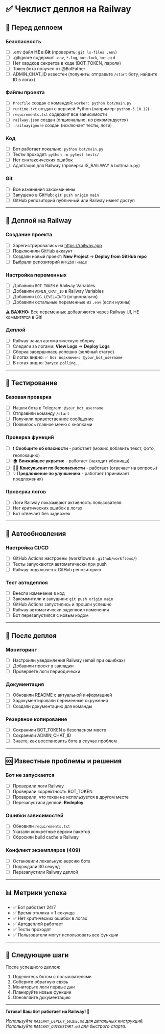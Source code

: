 # ✅ Чеклист деплоя на Railway

## 📝 Перед деплоем

### Безопасность
- [ ] .env файл **НЕ в Git** (проверить: `git ls-files .env`)
- [ ] .gitignore содержит `.env`, `*.log`, `bot.lock`, `bot.pid`
- [ ] Нет хардкод секретов в коде (BOT_TOKEN, пароли)
- [ ] Токен бота получен от @BotFather
- [ ] ADMIN_CHAT_ID известен (получить: отправьте `/start` боту, найдите ID в логах)

### Файлы проекта
- [ ] `Procfile` создан с командой: `worker: python bot/main.py`
- [ ] `runtime.txt` создан с версией Python (например: `python-3.10.12`)
- [ ] `requirements.txt` содержит все зависимости
- [ ] `railway.json` создан (опционально, но рекомендуется)
- [ ] `.railwayignore` создан (исключает тесты, логи)

### Код
- [ ] Бот работает локально: `python bot/main.py`
- [ ] Тесты проходят: `python -m pytest tests/`
- [ ] Нет синтаксических ошибок
- [ ] Адаптация для Railway (проверка IS_RAILWAY в bot/main.py)

### Git
- [ ] Все изменения закоммичены
- [ ] Запушено в GitHub: `git push origin main`
- [ ] GitHub репозиторий публичный или Railway имеет доступ

---

## 🚂 Деплой на Railway

### Создание проекта
- [ ] Зарегистрировались на https://railway.app
- [ ] Подключили GitHub аккаунт
- [ ] Создали новый проект: **New Project** → **Deploy from GitHub repo**
- [ ] Выбрали репозиторий `RPRZbOT-main`

### Настройка переменных
- [ ] Добавили `BOT_TOKEN` в Railway Variables
- [ ] Добавили `ADMIN_CHAT_ID` в Railway Variables
- [ ] Добавили `LOG_LEVEL=INFO` (опционально)
- [ ] Добавили остальные переменные из `.env` (если нужны)

**⚠️ ВАЖНО:** Все переменные добавляются через Railway UI, НЕ коммитятся в Git!

### Деплой
- [ ] Railway начал автоматическую сборку
- [ ] Следили за логами: **View Logs** → **Deploy Logs**
- [ ] Сборка завершилась успешно (зелёный статус)
- [ ] В логах видно: `✅ Бот подключен: @your_bot_username`
- [ ] В логах видно: `Запуск polling...`

---

## 🧪 Тестирование

### Базовая проверка
- [ ] Нашли бота в Telegram: `@your_bot_username`
- [ ] Отправили команду `/start`
- [ ] Получили приветственное сообщение
- [ ] Появилось главное меню с кнопками

### Проверка функций
- [ ] ❗ **Сообщите об опасности** - работает (можно добавить текст, фото, геолокацию)
- [ ] 🏠 **Ближайшее укрытие** - работает (находит убежища)
- [ ] 🧑‍🏫 **Консультант по безопасности** - работает (отвечает на вопросы)
- [ ] 💡 **Предложение по улучшению** - работает (принимает предложения)

### Проверка логов
- [ ] Логи Railway показывают активность пользователя
- [ ] Нет критических ошибок в логах
- [ ] Бот отвечает без задержек

---

## 🔄 Автообновления

### Настройка CI/CD
- [ ] GitHub Actions настроены (workflows в `.github/workflows/`)
- [ ] Тесты запускаются автоматически при push
- [ ] Railway подключен к GitHub репозиторию

### Тест автодеплоя
- [ ] Внесли изменение в код
- [ ] Закоммитили и запушили: `git push origin main`
- [ ] GitHub Actions запустились и прошли успешно
- [ ] Railway автоматически задеплоил изменения
- [ ] Бот перезапустился с новым кодом

---

## 🔧 После деплоя

### Мониторинг
- [ ] Настроили уведомления Railway (email при ошибках)
- [ ] Добавили проект в закладки
- [ ] Проверяете логи периодически

### Документация
- [ ] Обновили README с актуальной информацией
- [ ] Задокументировали переменные окружения
- [ ] Создали документацию для команды

### Резервное копирование
- [ ] Сохранили BOT_TOKEN в безопасном месте
- [ ] Сохранили ADMIN_CHAT_ID
- [ ] Знаете, как восстановить бота в случае проблем

---

## 🆘 Известные проблемы и решения

### Бот не запускается
- [ ] Проверили логи Railway
- [ ] Проверили корректность BOT_TOKEN
- [ ] Проверили, что токен не используется в другом месте
- [ ] Перезапустили деплой: **Redeploy**

### Ошибки зависимостей
- [ ] Обновили `requirements.txt`
- [ ] Указали конкретные версии пакетов
- [ ] Сбросили build cache в Railway

### Конфликт экземпляров (409)
- [ ] Остановили локальную версию бота
- [ ] Подождали 30 секунд
- [ ] Перезапустили Railway деплой

---

## 📊 Метрики успеха

- ✅ Бот работает 24/7
- ✅ Время отклика < 1 секунда
- ✅ Нет критических ошибок в логах
- ✅ Автодеплой работает
- ✅ Тесты проходят
- ✅ Пользователи могут использовать все функции

---

## 🎯 Следующие шаги

После успешного деплоя:
1. Поделитесь ботом с пользователями
2. Соберите обратную связь
3. Мониторьте логи первые дни
4. Планируйте новые функции
5. Обновляйте документацию

---

**Готово! Ваш бот работает на Railway! 🎉**

*Используйте `RAILWAY_DEPLOY_GUIDE.md` для детальных инструкций.*
*Используйте `RAILWAY_QUICKSTART.md` для быстрого старта.*

